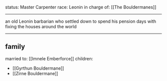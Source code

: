 status: Master Carpenter
race: Leonin
in charge of: [[The Bouldermanes]]

---

an old Leonin barbarian who settled down to spend his pension days with fixing the houses around the world

---

## family

married to: [[Imnele Emberforce]]
children:
- [[Gyrthun Bouldermane]]
- [[Zirne Bouldermane]]